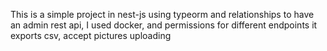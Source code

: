 This is a simple project in nest-js using typeorm and relationships
to have an admin rest api, I used docker, and permissions for different endpoints
it exports csv, accept pictures uploading